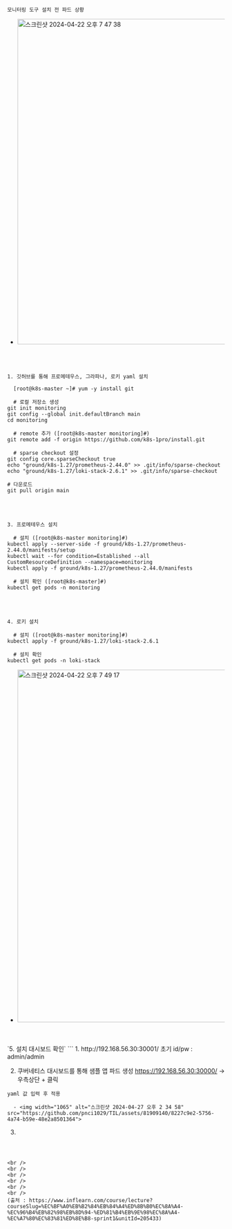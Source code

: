 `모니터링 도구 설치 전 파드 상황`
- <img width="754" alt="스크린샷 2024-04-22 오후 7 47 38" src="https://github.com/pnci1029/TIL/assets/81909140/bf1b6f7a-684c-4e4e-950e-5b269d386b64">
<br/>
<br/>


`1. 깃허브를 통해 프로메테우스, 그라파나, 로키 yaml 설치`
```
  [root@k8s-master ~]# yum -y install git

  # 로컬 저장소 생성
git init monitoring
git config --global init.defaultBranch main
cd monitoring

  # remote 추가 ([root@k8s-master monitoring]#)
git remote add -f origin https://github.com/k8s-1pro/install.git

  # sparse checkout 설정
git config core.sparseCheckout true
echo "ground/k8s-1.27/prometheus-2.44.0" >> .git/info/sparse-checkout
echo "ground/k8s-1.27/loki-stack-2.6.1" >> .git/info/sparse-checkout

# 다운로드 
git pull origin main
```

<br />
<br />

`3. 프로메테우스 설치`
```
  # 설치 ([root@k8s-master monitoring]#)
kubectl apply --server-side -f ground/k8s-1.27/prometheus-2.44.0/manifests/setup
kubectl wait --for condition=Established --all CustomResourceDefinition --namespace=monitoring
kubectl apply -f ground/k8s-1.27/prometheus-2.44.0/manifests

  # 설치 확인 ([root@k8s-master]#) 
kubectl get pods -n monitoring
```

<br />
<br />

`4. 로키 설치`
```
  # 설치 ([root@k8s-master monitoring]#)
kubectl apply -f ground/k8s-1.27/loki-stack-2.6.1
  
  # 설치 확인
kubectl get pods -n loki-stack
```
  
- <img width="817" alt="스크린샷 2024-04-22 오후 7 49 17" src="https://github.com/pnci1029/TIL/assets/81909140/2e99db6e-7965-419a-afb0-0548c07d5c79">

<br />
<br />
`5. 설치 대시보드 확인`
```
  1. http://192.168.56.30:30001/ 초기 id/pw : admin/admin

  2. 쿠버네티스 대시보드를 통해 샘플 앱 파드 생성
    https://192.168.56.30:30000/ -> 우측상단 + 클릭

    yaml 값 입력 후 적용

```
  - <img width="1065" alt="스크린샷 2024-04-27 오후 2 34 58" src="https://github.com/pnci1029/TIL/assets/81909140/8227c9e2-5756-4a74-b59e-48e2a8501364">

```
  3.
```
   
  

<br />
<br />
<br />
<br />
<br />
<br />
(출처 : https://www.inflearn.com/course/lecture?courseSlug=%EC%BF%A0%EB%B2%84%EB%84%A4%ED%8B%B0%EC%8A%A4-%EC%96%B4%EB%82%98%EB%8D%94-%ED%81%B4%EB%9E%98%EC%8A%A4-%EC%A7%80%EC%83%81%ED%8E%B8-sprint1&unitId=205433)

